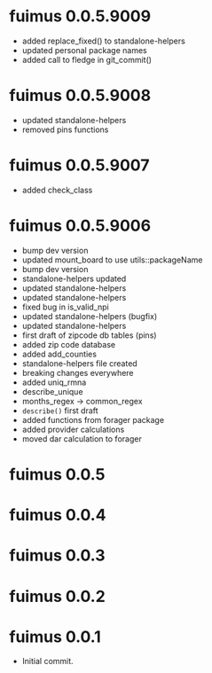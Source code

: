 <!-- NEWS.md is maintained by https://cynkra.github.io/fledge, do not edit -->

# fuimus 0.0.5.9009

* added replace_fixed() to standalone-helpers
* updated personal package names
* added call to fledge in git_commit()


# fuimus 0.0.5.9008

* updated standalone-helpers
* removed pins functions


# fuimus 0.0.5.9007

* added check_class


# fuimus 0.0.5.9006

* bump dev version
* updated mount_board to use utils::packageName
* bump dev version
* standalone-helpers updated
* updated standalone-helpers
* updated standalone-helpers
* fixed bug in is_valid_npi
* updated standalone-helpers (bugfix)
* updated standalone-helpers
* first draft of zipcode db tables (pins)
* added zip code database
* added add_counties
* standalone-helpers file created
* breaking changes everywhere
* added uniq_rmna
* describe_unique
* months_regex -> common_regex
* `describe()` first draft
* added functions from forager package
* added provider calculations
* moved dar calculation to forager

# fuimus 0.0.5

# fuimus 0.0.4

# fuimus 0.0.3

# fuimus 0.0.2

# fuimus 0.0.1

* Initial commit.
